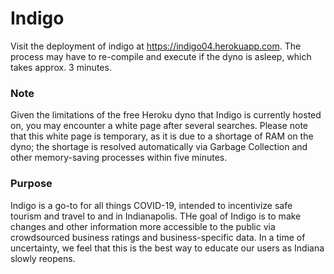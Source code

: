 # Indigo

Visit the deployment of indigo at https://indigo04.herokuapp.com. The process may have to re-compile and execute if the dyno is asleep, which takes approx. 3 minutes.

### Note
Given the limitations of the free Heroku dyno that Indigo is currently hosted on, you may encounter a white page after several searches. Please note that this white page is temporary, as it is due to a shortage of RAM on the dyno; the shortage is resolved automatically via Garbage Collection and other memory-saving processes within five minutes.

### Purpose
Indigo is a go-to for all things COVID-19, intended to incentivize safe tourism and travel to and in Indianapolis. THe goal of Indigo is to make changes and other information more accessible to the public via crowdsourced business ratings and business-specific data. In a time of uncertainty, we feel that this is the best way to educate our users as Indiana slowly reopens.
